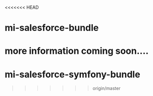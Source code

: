 <<<<<<< HEAD
# mi-salesforce-bundle
more information coming soon....
=======
# mi-salesforce-symfony-bundle
>>>>>>> origin/master
